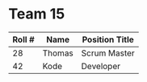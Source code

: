 # Team 15

| Roll # | Name   | Position Title |
| ------ | ------ | -------------- |
| 28     | Thomas | Scrum Master   |
| 42     | Kode   | Developer      | 
